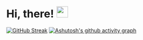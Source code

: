 # Hi, there! <img src="https://raw.githubusercontent.com/MartinHeinz/MartinHeinz/master/wave.gif" width="30px">
[![GitHub Streak](https://streak-stats.demolab.com/?user=Bingqiye&theme=dark)](https://git.io/streak-stats)
[![Ashutosh's github activity graph](https://github-readme-activity-graph.vercel.app/graph?username=Bingqiye&theme=dracula)](https://github.com/ashutosh00710/github-readme-activity-graph)
